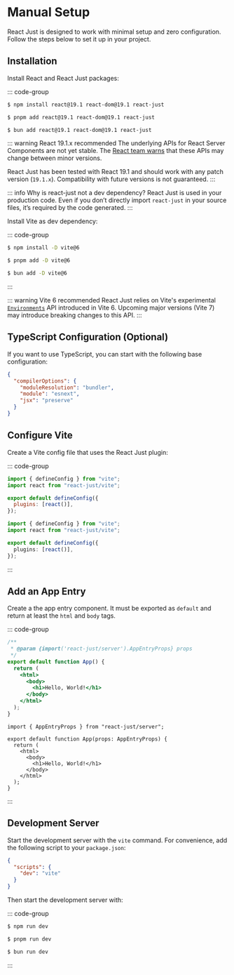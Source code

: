 # Manual Setup

React Just is designed to work with minimal setup and zero configuration. Follow the steps below to set it up in your project.

## Installation

Install React and React Just packages:

::: code-group

```bash [npm]
$ npm install react@19.1 react-dom@19.1 react-just
```

```bash [pnpm]
$ pnpm add react@19.1 react-dom@19.1 react-just
```

```bash [Bun]
$ bun add react@19.1 react-dom@19.1 react-just
```

::: warning React 19.1.x recommended
The underlying APIs for React Server Components are not yet stable. The [React team warns](https://react.dev/reference/rsc/server-components) that these APIs may change between minor versions.

React Just has been tested with React 19.1 and should work with any patch version (`19.1.x`). Compatibility with future versions is not guaranteed.
:::

::: info Why is react-just not a dev dependency?
React Just is used in your production code. Even if you don’t directly import `react-just` in your source files, it’s required by the code generated.
:::

Install Vite as dev dependency:

::: code-group

```bash [npm]
$ npm install -D vite@6
```

```bash [pnpm]
$ pnpm add -D vite@6
```

```bash [Bun]
$ bun add -D vite@6
```

:::

::: warning Vite 6 recommended
React Just relies on Vite's experimental [`Environments`](https://vite.dev/guide/api-environment.html) API introduced in Vite 6. Upcoming major versions (Vite 7) may introduce breaking changes to this API.
:::

## TypeScript Configuration (Optional)

If you want to use TypeScript, you can start with the following base configuration:

```json [tsconfig.json]
{
  "compilerOptions": {
    "moduleResolution": "bundler",
    "module": "esnext",
    "jsx": "preserve"
  }
}
```

## Configure Vite

Create a Vite config file that uses the React Just plugin:

::: code-group

```js [vite.config.js]
import { defineConfig } from "vite";
import react from "react-just/vite";

export default defineConfig({
  plugins: [react()],
});
```

```ts [vite.config.ts]
import { defineConfig } from "vite";
import react from "react-just/vite";

export default defineConfig({
  plugins: [react()],
});
```

:::

## Add an App Entry

Create a the app entry component. It must be exported as `default` and return at least the `html` and `body` tags.

::: code-group

```jsx [src/index.jsx] {4,6,7,9,10}
/**
 * @param {import('react-just/server').AppEntryProps} props
 */
export default function App() {
  return (
    <html>
      <body>
        <h1>Hello, World!</h1>
      </body>
    </html>
  );
}
```

```tsx [src/index.tsx] {3,5,6,8,9}
import { AppEntryProps } from "react-just/server";

export default function App(props: AppEntryProps) {
  return (
    <html>
      <body>
        <h1>Hello, World!</h1>
      </body>
    </html>
  );
}
```

:::

## Development Server

Start the development server with the `vite` command. For convenience, add the following script to your `package.json`:

```json [package.json] {3}
{
  "scripts": {
    "dev": "vite"
  }
}
```

Then start the development server with:

::: code-group

```bash [npm]
$ npm run dev
```

```bash [pnpm]
$ pnpm run dev
```

```bash [Bun]
$ bun run dev
```

:::
